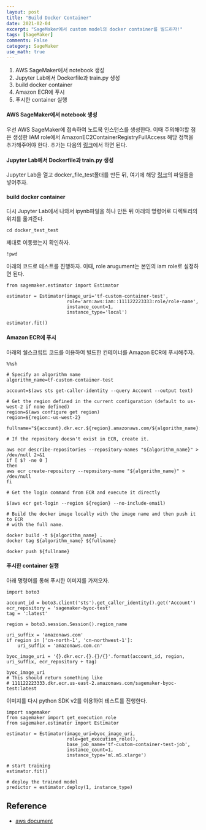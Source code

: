 ```yaml
---
layout: post
title: "Build Docker Container"
date: 2021-02-04
excerpt: "SageMaker에서 custom model의 docker container를 빌드하자!"
tags: [SageMaker]
comments: False
category: SageMaker
use_math: true
---
```


1. AWS SageMaker에서 notebook 생성
2. Jupyter Lab에서 Dockerfile과 train.py 생성
3. build docker container
4. Amazon ECR에 푸시 
5. 푸시한 container 실행

#### AWS SageMaker에서 notebook 생성
우선 AWS SageMaker에 접속하여 노트북 인스턴스를 생성한다. 이때 주의해야할 점은 생성한 IAM role에서 AmazonEC2ContainerRegistryFullAccess 해당 정책을 추가해주어야 한다. 추가는 다음의 [링크](https://console.aws.amazon.com/iam/home)에서 하면 된다.

#### Jupyter Lab에서 Dockerfile과 train.py 생성
Jupyter Lab을 열고 docker_file_test폴더를 만든 뒤, 여기에 해당 [링크](https://github.com/silverstar0727/SageMaker-build-dockercontainer)의 파일들을 넣어주자.

#### build docker container
다시 Jupyter Lab에서 나와서 ipynb파일을 하나 만든 뒤 아래의 명령어로 디렉토리의 위치를 옮겨준다.

~~~
cd docker_test_test
~~~

제대로 이동했는지 확인하자.
~~~
!pwd
~~~

아래의 코드로 테스트를 진행하자. 이때, role arugument는 본인의 iam role로 설정하면 된다.
~~~
from sagemaker.estimator import Estimator

estimator = Estimator(image_uri='tf-custom-container-test',
                      role='arn:aws:iam::111122223333:role/role-name',
                      instance_count=1,
                      instance_type='local')

estimator.fit()
~~~

#### Amazon ECR에 푸시
아래의 쉘스크립트 코드를 이용하여 빌드한 컨테이너를 Amazon ECR에 푸시해주자.
~~~
%%sh

# Specify an algorithm name
algorithm_name=tf-custom-container-test

account=$(aws sts get-caller-identity --query Account --output text)

# Get the region defined in the current configuration (default to us-west-2 if none defined)
region=$(aws configure get region)
region=${region:-us-west-2}

fullname="${account}.dkr.ecr.${region}.amazonaws.com/${algorithm_name}:latest"

# If the repository doesn't exist in ECR, create it.

aws ecr describe-repositories --repository-names "${algorithm_name}" > /dev/null 2>&1
if [ $? -ne 0 ]
then
aws ecr create-repository --repository-name "${algorithm_name}" > /dev/null
fi

# Get the login command from ECR and execute it directly

$(aws ecr get-login --region ${region} --no-include-email)

# Build the docker image locally with the image name and then push it to ECR
# with the full name.

docker build -t ${algorithm_name} .
docker tag ${algorithm_name} ${fullname}

docker push ${fullname}

~~~

#### 푸시한 container 실행
아래 명령어를 통해 푸시한 이미지를 가져오자.
~~~
import boto3

account_id = boto3.client('sts').get_caller_identity().get('Account')
ecr_repository = 'sagemaker-byoc-test'
tag = ':latest'

region = boto3.session.Session().region_name

uri_suffix = 'amazonaws.com'
if region in ['cn-north-1', 'cn-northwest-1']:
    uri_suffix = 'amazonaws.com.cn'

byoc_image_uri = '{}.dkr.ecr.{}.{}/{}'.format(account_id, region, uri_suffix, ecr_repository + tag)

byoc_image_uri
# This should return something like
# 111122223333.dkr.ecr.us-east-2.amazonaws.com/sagemaker-byoc-test:latest
~~~

이미지를 다시 python SDK v2를 이용하여 테스트를 진행한다.
~~~
import sagemaker
from sagemaker import get_execution_role
from sagemaker.estimator import Estimator

estimator = Estimator(image_uri=byoc_image_uri,
                      role=get_execution_role(),
                      base_job_name='tf-custom-container-test-job',
                      instance_count=1,
                      instance_type='ml.m5.xlarge')

# start training
estimator.fit()

# deploy the trained model
predictor = estimator.deploy(1, instance_type)
~~~

## Reference
* [aws document](https://docs.aws.amazon.com/ko_kr/sagemaker/latest/dg/adapt-training-container.html)
